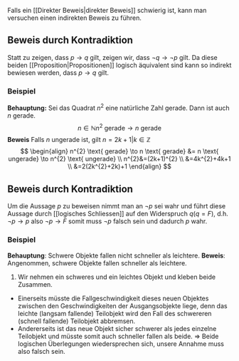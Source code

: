 Falls ein [[Direkter Beweis|direkter Beweis]] schwierig ist, kann man versuchen einen indirekten Beweis zu führen.

## Beweis durch Kontradiktion
Statt zu zeigen, dass $p\to q$ gilt, zeigen wir, dass $\neg q\to \neg p$ gilt. Da diese beiden [[Proposition|Propositionen]] logisch äquivalent sind kann so indirekt bewiesen werden, dass $p\to q$ gilt.

### Beispiel
**Behauptung:** Sei das Quadrat $n^{2}$ eine natürliche Zahl gerade. Dann ist auch $n$ gerade.
$$
n\in\mathbb{N} n^{2} \text{ gerade} \to n \text{ gerade}
$$
**Beweis**
Falls $n$ ungerade ist, gilt $n=2k+1|k\in\mathbb{Z}$
$$
\begin{align}
n^{2} \text{ gerade} \to n \text{ gerade} &= n \text{ ungerade} \to n^{2} \text{ ungerade} \\
n^{2}&=(2k+1)^{2} \\
&=4k^{2}+4k+1 \\
&=2(2k^{2}+2k)+1
\end{align}
$$
## Beweis durch Kontradiktion
Um die Aussage $p$ zu beweisen nimmt man an $\neg p$ sei wahr und führt diese Aussage durch [[logisches Schliessen]] auf den Widerspruch $q(q=F)$, d.h. $\neg p \to p$ also $\neg p\to F$ somit muss $\neg p$ falsch sein und dadurch $p$ wahr.

### Beispiel
**Behauptung**: Schwere Objekte fallen nicht schneller als leichtere.
**Beweis**:
Angenommen, schwere Objekte fallen schneller als leichtere.
1. Wir nehmen ein schweres und ein leichtes Objekt und kleben beide Zusammen.
- Einerseits müsste die Fallgeschwindigkeit dieses neuen Objektes zwischen den Geschwindigkeiten der Ausgangsobjekte liege, denn das leichte (langsam fallende) Teilobjekt wird den Fall des schwereren (schnell fallende) Teilobjekt abbremsen.
- Andererseits ist das neue Objekt sicher schwerer als jedes einzelne Teilobjekt und müsste somit auch schneller fallen als beide.
=> Beide logischen Überlegungen wiedersprechen sich, unsere Annahme muss also falsch sein.